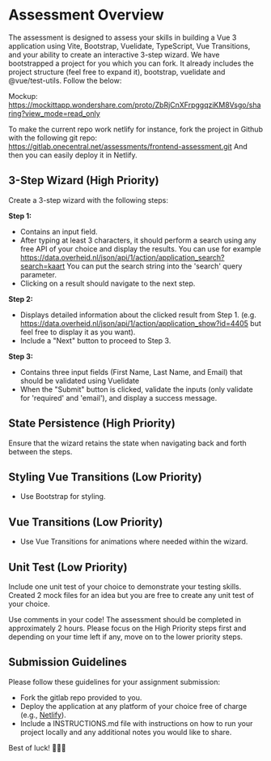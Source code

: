 # Assessment Overview 

The assessment is designed to assess your skills in building a Vue 3 application using Vite, Bootstrap, Vuelidate, TypeScript, Vue Transitions, and your ability to create an interactive 3-step wizard. We have bootstrapped a project for you which you can fork. It already includes the project structure (feel free to expand it), bootstrap, vuelidate and @vue/test-utils. Follow the below:

Mockup: https://mockittapp.wondershare.com/proto/ZbRjCnXFrpggqziKM8Vsgo/sharing?view_mode=read_only

To make the current repo work netlify for instance, fork the project in Github with the following git repo: https://gitlab.onecentral.net/assessments/frontend-assessment.git
And then you can easily deploy it in Netlify. 

## 3-Step Wizard (High Priority)

Create a 3-step wizard with the following steps:

**Step 1:**

- Contains an input field.
- After typing at least 3 characters, it should perform a search using any free API of your choice and display the results. You can use for example https://data.overheid.nl/json/api/1/action/application_search?search=kaart You can put the search string into the 'search' query parameter.
- Clicking on a result should navigate to the next step.

**Step 2:**

- Displays detailed information about the clicked result from Step 1. (e.g. https://data.overheid.nl/json/api/1/action/application_show?id=4405 but feel free to display it as you want).
- Include a "Next" button to proceed to Step 3.

**Step 3:**

- Contains three input fields (First Name, Last Name, and Email) that should be validated using Vuelidate 
- When the "Submit" button is clicked, validate the inputs (only validate for 'required' and 'email'), and display a success message.

## State Persistence (High Priority)

Ensure that the wizard retains the state when navigating back and forth between the steps.

## Styling Vue Transitions (Low Priority)

- Use Bootstrap for styling.

## Vue Transitions (Low Priority)

- Use Vue Transitions for animations where needed within the wizard.

## Unit Test (Low Priority)

Include one unit test of your choice to demonstrate your testing skills. Created 2 mock files for an idea but you are free to create any unit test of your choice.

Use comments in your code! The assessment should be completed in approximately 2 hours. Please focus on the High Priority steps first and depending on your time left if any, move on to the lower priority steps.

## Submission Guidelines

Please follow these guidelines for your assignment submission:

- Fork the gitlab repo provided to you.
- Deploy the application at any platform of your choice free of charge (e.g., [Netlify](https://www.netlify.com/)).
- Include a INSTRUCTIONS.md file with instructions on how to run your project locally and any additional notes you would like to share.

Best of luck! 🌟🌟🌟
